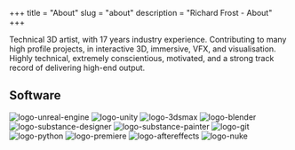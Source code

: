 +++
title = "About"
slug = "about"
description = "Richard Frost - About"
+++

Technical 3D artist, with 17 years industry experience. Contributing to many high profile projects, in interactive 3D, immersive, VFX, and visualisation. Highly technical, extremely conscientious, motivated, and a strong track record of delivering high-end output.

## Software

![logo-unreal-engine](../images/clear.svg)
![logo-unity](../images/clear.svg)
![logo-3dsmax](../images/clear.svg)
![logo-blender](../images/clear.svg)
![logo-substance-designer](../images/clear.svg)
![logo-substance-painter](../images/clear.svg)
![logo-git](../images/clear.svg)
![logo-python](../images/clear.svg)
![logo-premiere](../images/clear.svg)
![logo-aftereffects](../images/clear.svg)
![logo-nuke](../images/clear.svg)
